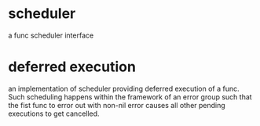 # scheduler
a func scheduler interface

# deferred execution
an implementation of scheduler providing deferred execution of
a func. Such scheduling happens within the framework of an error
group such that the fist func to error out with non-nil error
causes all other pending executions to get cancelled.
